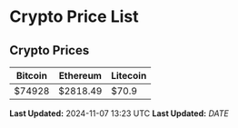 # Crypto Price List

## Crypto Prices
| Bitcoin | Ethereum | Litecoin |
| ------- | -------- | -------- |
| $74928 | $2818.49 | $70.9 |
**Last Updated:** 2024-11-07 13:23 UTC
**Last Updated:** $DATE$
